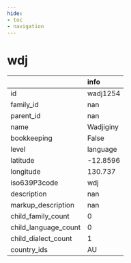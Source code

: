 ```yaml
---
hide:
- toc
- navigation
---
```

# wdj
|                      | info      |
|:---------------------|:----------|
| id                   | wadj1254  |
| family_id            | nan       |
| parent_id            | nan       |
| name                 | Wadjiginy |
| bookkeeping          | False     |
| level                | language  |
| latitude             | -12.8596  |
| longitude            | 130.737   |
| iso639P3code         | wdj       |
| description          | nan       |
| markup_description   | nan       |
| child_family_count   | 0         |
| child_language_count | 0         |
| child_dialect_count  | 1         |
| country_ids          | AU        |